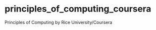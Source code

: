 principles_of_computing_coursera
================================

Principles of Computing by Rice University/Coursera
